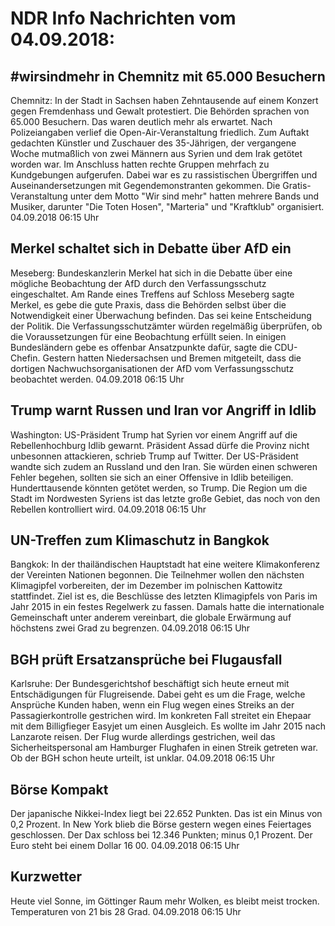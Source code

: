 # NDR Info Nachrichten vom 04.09.2018:


## #wirsindmehr in Chemnitz mit 65.000 Besuchern
Chemnitz: In der Stadt in Sachsen haben Zehntausende auf einem Konzert gegen Fremdenhass und Gewalt protestiert. Die Behörden sprachen von 65.000 Besuchern. Das waren deutlich mehr als erwartet. Nach Polizeiangaben verlief die Open-Air-Veranstaltung friedlich. Zum Auftakt gedachten Künstler und Zuschauer des 35-Jährigen, der vergangene Woche mutmaßlich von zwei Männern aus Syrien und dem Irak getötet worden war. Im Anschluss hatten rechte Gruppen mehrfach zu Kundgebungen aufgerufen. Dabei war es zu rassistischen Übergriffen und
Auseinandersetzungen mit Gegendemonstranten gekommen. Die Gratis-Veranstaltung unter dem Motto "Wir sind mehr" hatten mehrere Bands und Musiker, darunter "Die Toten Hosen", "Marteria" und "Kraftklub" organisiert. 04.09.2018 06:15 Uhr 

## Merkel schaltet sich in Debatte über AfD ein
Meseberg: Bundeskanzlerin Merkel hat sich in die Debatte über eine mögliche Beobachtung der AfD durch den Verfassungsschutz eingeschaltet. Am Rande eines Treffens auf Schloss Meseberg sagte Merkel, es gebe die gute Praxis, dass die Behörden selbst über die Notwendigkeit einer Überwachung befinden. Das sei keine Entscheidung der Politik. Die Verfassungsschutzämter würden regelmäßig überprüfen, ob die Voraussetzungen für eine Beobachtung erfüllt seien. In einigen Bundesländern gebe es offenbar Ansatzpunkte dafür, sagte die CDU-Chefin. Gestern hatten Niedersachsen und Bremen mitgeteilt, dass die dortigen Nachwuchsorganisationen der AfD vom Verfassungsschutz beobachtet werden. 04.09.2018 06:15 Uhr 

## Trump warnt Russen und Iran vor Angriff in Idlib
Washington: US-Präsident Trump hat Syrien vor einem Angriff auf die Rebellenhochburg Idlib gewarnt. Präsident Assad dürfe die Provinz nicht unbesonnen attackieren, schrieb Trump auf Twitter. Der US-Präsident wandte sich zudem an Russland und den Iran. Sie würden einen schweren Fehler begehen, sollten sie sich an einer Offensive in Idlib beteiligen. Hunderttausende könnten getötet werden, so Trump. Die Region um die Stadt im Nordwesten Syriens ist das letzte große Gebiet, das noch von den Rebellen kontrolliert wird. 04.09.2018 06:15 Uhr 

## UN-Treffen zum Klimaschutz in Bangkok
Bangkok: In der thailändischen Hauptstadt hat eine weitere Klimakonferenz der Vereinten Nationen begonnen. Die Teilnehmer wollen den nächsten Klimagipfel vorbereiten, der im Dezember im polnischen Kattowitz stattfindet. Ziel ist es, die Beschlüsse des letzten Klimagipfels von Paris im Jahr 2015 in ein festes Regelwerk zu fassen. Damals hatte die internationale Gemeinschaft unter anderem vereinbart, die globale Erwärmung auf höchstens zwei Grad zu begrenzen. 04.09.2018 06:15 Uhr 

## BGH prüft Ersatzansprüche bei Flugausfall
Karlsruhe: Der Bundesgerichtshof beschäftigt sich heute erneut mit Entschädigungen für Flugreisende. Dabei geht es um die Frage, welche Ansprüche Kunden haben, wenn ein Flug wegen eines Streiks an der Passagierkontrolle gestrichen wird. Im konkreten Fall streitet ein Ehepaar mit dem Billigfieger Easyjet um einen Ausgleich. Es wollte im Jahr 2015 nach Lanzarote reisen. Der Flug wurde allerdings gestrichen, weil das Sicherheitspersonal am Hamburger Flughafen in einen Streik getreten war. Ob der BGH schon heute urteilt, ist unklar. 04.09.2018 06:15 Uhr 

## Börse Kompakt
Der japanische Nikkei-Index liegt bei 22.652    Punkten. Das ist ein Minus von 0,2 Prozent. In New York blieb die Börse gestern wegen eines Feiertages geschlossen. Der Dax schloss bei 12.346 Punkten; minus 0,1 Prozent. Der Euro steht bei einem Dollar 16 00. 04.09.2018 06:15 Uhr 

## Kurzwetter
Heute viel Sonne, im Göttinger Raum mehr Wolken, es bleibt meist trocken. Temperaturen von 21 bis 28 Grad. 04.09.2018 06:15 Uhr 
